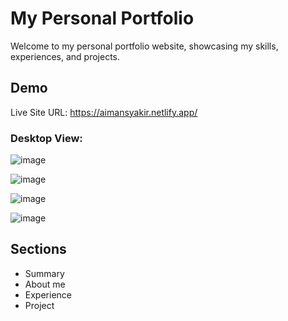 # My Personal Portfolio
Welcome to my personal portfolio website, showcasing my skills, experiences, and projects.

## Demo
Live Site URL: https://aimansyakir.netlify.app/

### Desktop View:
![image](https://github.com/user-attachments/assets/24a7d728-9bac-4d3c-8cf2-793eefe56e5c)

![image](https://github.com/user-attachments/assets/ffec11c4-0328-498f-b1ee-16b57d08d0b4)

![image](https://github.com/user-attachments/assets/89e6166f-29f5-4eca-bbac-ac41e39bf036)

![image](https://github.com/user-attachments/assets/f39fbec4-a6ad-4ab6-9c01-1bcb362d9028)

## Sections
- Summary
- About me
- Experience
- Project

